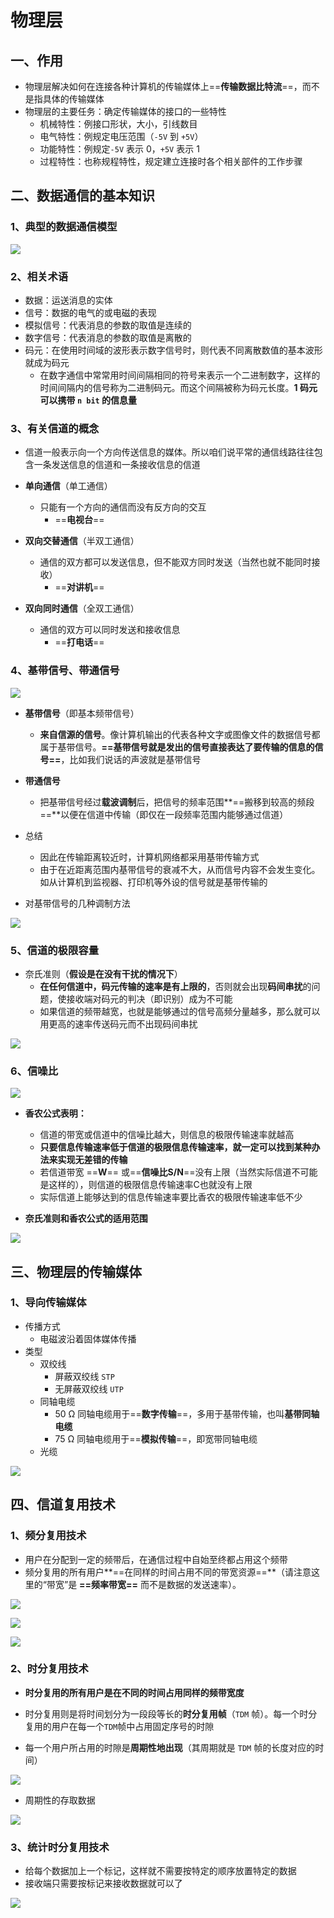 # 物理层

## 一、作用

* 物理层解决如何在连接各种计算机的传输媒体上==**传输数据比特流**==，而不是指具体的传输媒体
* 物理层的主要任务：确定传输媒体的接口的一些特性
    * 机械特性：例接口形状，大小，引线数目
    * 电气特性：例规定电压范围（`-5V` 到 `+5V`）
    * 功能特性：例规定`-5V` 表示 0，`+5V` 表示 1
    * 过程特性：也称规程特性，规定建立连接时各个相关部件的工作步骤

## 二、数据通信的基本知识

### 1、典型的数据通信模型

![](images/TIM截图20200407113538.png)

### 2、相关术语

* 数据：运送消息的实体
* 信号：数据的电气的或电磁的表现
* 模拟信号：代表消息的参数的取值是连续的
* 数字信号：代表消息的参数的取值是离散的
* 码元：在使用时间域的波形表示数字信号时，则代表不同离散数值的基本波形就成为码元
    * 在数字通信中常常用时间间隔相同的符号来表示一个二进制数字，这样的时间间隔内的信号称为二进制码元。而这个间隔被称为码元长度。**1 码元可以携带 `n bit` 的信息量** 

### 3、有关信道的概念

* 信道一般表示向一个方向传送信息的媒体。所以咱们说平常的通信线路往往包含一条发送信息的信道和一条接收信息的信道

* **单向通信**（单工通信）
    * 只能有一个方向的通信而没有反方向的交互
        * ==**电视台**==
* **双向交替通信**（半双工通信）
    * 通信的双方都可以发送信息，但不能双方同时发送（当然也就不能同时接收）
        * ==**对讲机**==
* **双向同时通信**（全双工通信）
    * 通信的双方可以同时发送和接收信息
        * ==**打电话**==

### 4、基带信号、带通信号

![](images/TIM截图20200407120307.png)

* **基带信号**（即基本频带信号）
    * **来自信源的信号**。像计算机输出的代表各种文字或图像文件的数据信号都属于基带信号。**==基带信号就是发出的信号直接表达了要传输的信息的信号==**，比如我们说话的声波就是基带信号

* **带通信号** 
    * 把基带信号经过**载波调制**后，把信号的频率范围**==搬移到较高的频段==**以便在信道中传输（即仅在一段频率范围内能够通过信道）

* 总结
    * 因此在传输距离较近时，计算机网络都采用基带传输方式
    * 由于在近距离范围内基带信号的衰减不大，从而信号内容不会发生变化。如从计算机到监视器、打印机等外设的信号就是基带传输的

* 对基带信号的几种调制方法

![](images/TIM截图20200407120529.png)

### 5、信道的极限容量

* 奈氏准则（**假设是在没有干扰的情况下**）
    * **在任何信道中，码元传输的速率是有上限的**，否则就会出现**码间串扰**的问题，使接收端对码元的判决（即识别）成为不可能
    * 如果信道的频带越宽，也就是能够通过的信号高频分量越多，那么就可以用更高的速率传送码元而不出现码间串扰

![](images/TIM截图20200407123206.png)

### 6、信噪比

![](images/TIM截图20200407121819.png)



* **香农公式表明：**
    * 信道的带宽或信道中的信噪比越大，则信息的极限传输速率就越高
    * **只要信息传输速率低于信道的极限信息传输速率，就一定可以找到某种办法来实现无差错的传输** 
    * 若信道带宽 ==**W**== 或==**信噪比S/N**==没有上限（当然实际信道不可能是这样的），则信道的极限信息传输速率C也就没有上限
    * 实际信道上能够达到的信息传输速率要比香农的极限传输速率低不少

* **奈氏准则和香农公式的适用范围**

![](images/TIM截图20200407122952.png)

## 三、物理层的传输媒体

### 1、导向传输媒体

* 传播方式
    * 电磁波沿着固体媒体传播
* 类型
    * 双绞线
        * 屏蔽双绞线 `STP` 
        * 无屏蔽双绞线 `UTP` 
    * 同轴电缆
        * 50 Ω 同轴电缆用于==**数字传输**==，多用于基带传输，也叫**基带同轴电缆** 
        * 75 Ω 同轴电缆用于==**模拟传输**==，即宽带同轴电缆
    * 光缆

![](images/TIM截图20200407123643.png)



## 四、信道复用技术

### 1、频分复用技术

* 用户在分配到一定的频带后，在通信过程中自始至终都占用这个频带
* 频分复用的所有用户**==在同样的时间占用不同的带宽资源==**（请注意这里的“带宽”是 **==频率带宽==** 而不是数据的发送速率）。

![](images/TIM截图20200407125038.png)

![](images/TIM截图20200407125119.png)



![](images/TIM截图20200407125242.png)



### 2、时分复用技术

* **时分复用的所有用户是在不同的时间占用同样的频带宽度** 

* 时分复用则是将时间划分为一段段等长的**时分复用帧**（`TDM` 帧）。每一个时分复用的用户在每一个`TDM`帧中占用固定序号的时隙
* 每一个用户所占用的时隙是**周期性地出现**（其周期就是 `TDM` 帧的长度对应的时间）

![](images/TIM截图20200407125729.png)

* 周期性的存取数据

![](images/TIM截图20200407125935.png)

### 3、统计时分复用技术

* 给每个数据加上一个标记，这样就不需要按特定的顺序放置特定的数据
* 接收端只需要按标记来接收数据就可以了

![](images/TIM截图20200407130301.png)

















